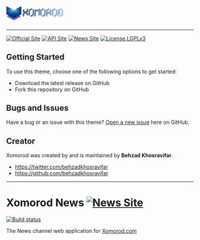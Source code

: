 
## [![Xomorod.xom Favicon](https://github.com/Behzadkhosravifar/Xomorod.com/raw/master/src/Xomorod.com/Content/images/logo/LogoXomorod.png)](http://xomorod.com) 
-----------------------------------
[![Official Site](https://img.shields.io/badge/Official%20Site-xomorod.com-blue.svg)](http://xomorod.com)
[![API Site](https://img.shields.io/badge/API-api.xomorod.com-green.svg)](http://api.xomorod.com)
[![News Site](https://img.shields.io/badge/News-news.xomorod.com-orange.svg)](http://news.xomorod.com)
[![License LGPLv3](https://img.shields.io/badge/license-LGPLv3-green.svg)](http://www.gnu.org/licenses/lgpl-3.0.html)


## Getting Started

To use this theme, choose one of the following options to get started:
* Download the latest release on GitHub
* Fork this repository on GitHub

## Bugs and Issues

Have a bug or an issue with this theme? [Open a new issue](https://github.com/Xomorod/Xomorod/issues) here on GitHub.

## Creator

Xomorod was created by and is maintained by **Behzad Khosravifar**.

* https://twitter.com/behzadkhosravifar
* https://github.com/behzadkhosravifar

------------------------



# Xomorod News  [![News Site](https://img.shields.io/badge/News-news.xomorod.com-orange.svg)](http://news.xomorod.com)

[![Build status](https://ci.appveyor.com/api/projects/status/8hg5jwm88hyro6y6?svg=true)](https://ci.appveyor.com/project/Behzadkhosravifar/news)

The News channel web application for [Xomorod.com](http://Xomorod.com)
